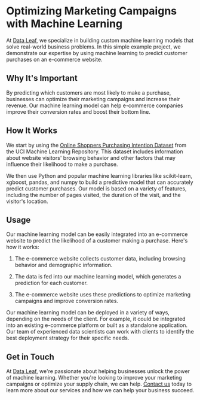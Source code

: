 # Optimizing Marketing Campaigns with Machine Learning

At [Data Leaf](https://dataleafnz.wixsite.com/data-leaf), we specialize in building custom machine learning models that solve real-world business problems. In this simple example project, we demonstrate our expertise by using machine learning to predict customer purchases on an e-commerce website.

## Why It's Important

By predicting which customers are most likely to make a purchase, businesses can optimize their marketing campaigns and increase their revenue. Our machine learning model can help e-commerce companies improve their conversion rates and boost their bottom line.

## How It Works

We start by using the [Online Shoppers Purchasing Intention Dataset](https://archive.ics.uci.edu/ml/datasets/Online+Shoppers+Purchasing+Intention+Dataset) from the UCI Machine Learning Repository. This dataset includes information about website visitors' browsing behavior and other factors that may influence their likelihood to make a purchase.

We then use Python and popular machine learning libraries like scikit-learn, xgboost, pandas, and numpy to build a predictive model that can accurately predict customer purchases. Our model is based on a variety of features, including the number of pages visited, the duration of the visit, and the visitor's location.

## Usage

Our machine learning model can be easily integrated into an e-commerce website to predict the likelihood of a customer making a purchase. Here's how it works:

1. The e-commerce website collects customer data, including browsing behavior and demographic information.

2. The data is fed into our machine learning model, which generates a prediction for each customer.

3. The e-commerce website uses these predictions to optimize marketing campaigns and improve conversion rates.

Our machine learning model can be deployed in a variety of ways, depending on the needs of the client. For example, it could be integrated into an existing e-commerce platform or built as a standalone application. Our team of experienced data scientists can work with clients to identify the best deployment strategy for their specific needs.

## Get in Touch

At [Data Leaf](https://dataleafnz.wixsite.com/data-leaf), we're passionate about helping businesses unlock the power of machine learning. Whether you're looking to improve your marketing campaigns or optimize your supply chain, we can help. [Contact us](https://dataleafnz.wixsite.com/data-leaf/contact) today to learn more about our services and how we can help your business succeed.
